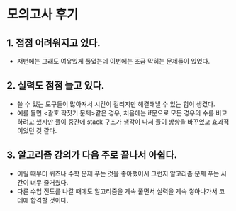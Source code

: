 # 모의고사 후기

 ## 1. 점점 어려워지고 있다.

 - 저번에는 그래도 여유있게 풀었는데 이번에는 조금 막히는 문제들이 있었다.

 ## 2. 실력도 점점 늘고 있다.
 - 쓸 수 있는 도구들이 많아져서 시간이 걸리지만 해결해낼 수 있는 힘이 생겼다.
 - 예를 들면 <괄호 짝짓기 문제>같은 경우, 처음에는 if문으로 모든 경우의 수를 비교하려고 했지만 
 풀이 중간에 stack 구조가 생각이 나서 풀이 방향을 바꾸었고 효과적이었던 것 같다.

 ## 3. 알고리즘 강의가 다음 주로 끝나서 아쉽다.
 - 어릴 때부터 퀴즈나 수학 문제 푸는 것을 좋아했어서 그런지 알고리즘 문제 푸는 시간이 너무 즐거웠다.
 - 다른 수업 진도를 나갈 때에도 알고리즘을 계속 풀면서 실력을 계속 쌓아나가서 코테에 합격할 것이다.